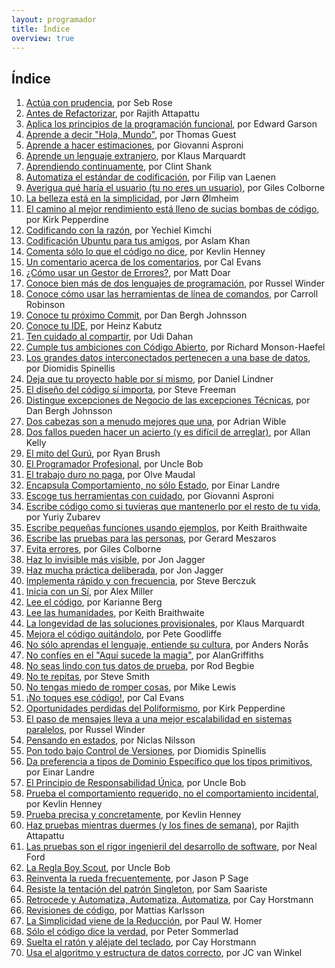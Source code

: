 ```yaml
---
layout: programador
title: Índice
overview: true
---
```


## Índice

1. [Actúa con prudencia](actua-con-prudencia.html), por Seb Rose
2. [Antes de Refactorizar](antes-de-refactorizar.html), por Rajith Attapattu
3. [Aplica los principios de la programación funcional](aplica-programacion-funcional.html), por Edward Garson
4. [Aprende a decir "Hola, Mundo"](aprende-decir-hola-mundo.html), por Thomas Guest
5. [Aprende a hacer estimaciones](aprende-estimaciones.html), por Giovanni Asproni
6. [Aprende un lenguaje extranjero](aprende-lenguaje-extranjero.html), por Klaus Marquardt
7. [Aprendiendo continuamente](aprendiendo-continuamente.html), por Clint Shank
8. [Automatiza el estándar de codificación](automatiza-estandar-codificacion.html), por Filip van Laenen
9. [Averigua qué haría el usuario (tu no eres un usuario)](averigua-que-haria-usuario.html), por Giles Colborne
10. [La belleza está en la simplicidad](belleza-simplicidad.html), por Jørn Ølmheim
11. [El camino al mejor rendimiento está lleno de sucias bombas de código](camino-al-rendimiento-bombas-codigo.html), por Kirk Pepperdine
12. [Codificando con la razón](codifica-con-la-razon.html), por Yechiel Kimchi
13. [Codificación Ubuntu para tus amigos](codificacion-ubuntu.html), por Aslam Khan
14. [Comenta sólo lo que el código no dice](comenta-codigo-no-dice.html), por Kevlin Henney
15. [Un comentario acerca de los comentarios](comentario-acerca-de-comentarios.html), por Cal Evans
16. [¿Cómo usar un Gestor de Errores?](como-usar-bug-tracker.html), por Matt Doar
17. [Conoce bien más de dos lenguajes de programación](conoce-bien-dos-lenguajes.html), por Russel Winder
18. [Conoce cómo usar las herramientas de línea de comandos](conoce-como-usar-linea-comando.html), por Carroll Robinson
19. [Conoce tu próximo Commit](conoce-proximo-commit.html), por Dan Bergh Johnsson
20. [Conoce tu IDE](conoce-tu-ide.html), por Heinz Kabutz
21. [Ten cuidado al compartir](cuidado-al-compartir.html), por Udi Dahan
22. [Cumple tus ambiciones con Código Abierto](cumple-ambiciones-con-codigo-abierto.html), por Richard Monson-Haefel
23. [Los grandes datos interconectados pertenecen a una base de datos](datos-interconectados-pertenecen-base-de-datos.html), por Diomidis Spinellis
24. [Deja que tu proyecto hable por sí mismo](deja-proyecto-hable-por-si-mismo.html), por Daniel Lindner
25. [El diseño del código sí importa](diseno-en-codigo-importa.html), por Steve Freeman
26. [Distingue excepciones de Negocio de las excepciones Técnicas](distingue-excepciones-negocio-tecnicas.html), por Dan Bergh Johnsson
27. [Dos cabezas son a menudo mejores que una](dos-cabezas-mejor-una.html), por Adrian Wible
28. [Dos fallos pueden hacer un acierto (y es difícil de arreglar)](dos-fallos-pueden-hacer-acierto.html), por Allan Kelly
29. [El mito del Gurú](el-mito-del-guru.html), por Ryan Brush
30. [El Programador Profesional](el-programador-profesional.html), por Uncle Bob
31. [El trabajo duro no paga](el-trabajo-duro-no-paga.html), por Olve Maudal
32. [Encapsula Comportamiento, no sólo Estado](encapsula-comportamiento.html), por Einar Landre
33. [Escoge tus herramientas con cuidado](escoge-herramientas-con-cuidado.html), por Giovanni Asproni
34. [Escribe código como si tuvieras que mantenerlo por el resto de tu vida](escribe-codigo-mantenerlo-por-vida.html), por Yuriy Zubarev
35. [Escribe pequeñas funciones usando ejemplos](escribe-funciones-con-ejemplos.html), por Keith Braithwaite
36. [Escribe las pruebas para las personas](escribe-pruebas-para-personas.html), por Gerard Meszaros
37. [Evita errores](evita-errores.html), por Giles Colborne
38. [Haz lo invisible más visible](haz-lo-invisible-mas-visible.html), por Jon Jagger
39. [Haz mucha práctica deliberada](haz-mucha-practica-deliberada.html), por Jon Jagger
40. [Implementa rápido y con frecuencia](implementa-rapido-y-con-frecuencia.html), por Steve Berczuk
41. [Inicia con un Sí](inicia-con-un-si.html), por Alex Miller
42. [Lee el código](lee-el-codigo.html), por Karianne Berg
43. [Lee las humanidades](lee-humanidades.html), por Keith Braithwaite
44. [La longevidad de las soluciones provisionales](longevidad-soluciones-provisionales.html), por Klaus Marquardt
45. [Mejora el código quitándolo](mejora-codigo-quitandolo.html), por Pete Goodliffe
46. [No sólo aprendas el lenguaje, entiende su cultura](no-aprendas-lenguaje-entiende-su-cultura.html), por Anders Norås
47. [No confíes en el "Aquí sucede la magia"](no-confies-magia.html), por AlanGriffiths
48. [No seas lindo con tus datos de prueba](no-seas-lindo-pruebas.html), por Rod Begbie
49. [No te repitas](no-te-repitas.html), por Steve Smith
50. [No tengas miedo de romper cosas](no-tengas-miedo-de-romper-cosas.html), por Mike Lewis
51. [¡No toques ese código!](no-toques-ese-codigo.html), por Cal Evans
52. [Oportunidades perdidas del Poliformismo](oportunidades-perdidas-polimorfismo.html), por Kirk Pepperdine
53. [El paso de mensajes lleva a una mejor escalabilidad en sistemas paralelos](paso-mensajes-mejor-escalabilidad.html), por Russel Winder
54. [Pensando en estados](pensando-en-estados.html), por Niclas Nilsson
55. [Pon todo bajo Control de Versiones](pon-todo-bajo-control-de-versiones.html), por Diomidis Spinellis
56. [Da preferencia a tipos de Dominio Específico que los tipos primitivos](preferencia-tipos-dominio-especifico.html), por Einar Landre
57. [El Principio de Responsabilidad Única](principio-responsabilidad-unica.html), por Uncle Bob
58. [Prueba el comportamiento requerido, no el comportamiento incidental](prueba-comportamiento-requerido-no-incidental.html), por Kevlin Henney
59. [Prueba precisa y concretamente](prueba-precisa-concretamente.html), por Kevlin Henney
60. [Haz pruebas mientras duermes (y los fines de semana)](pruebas-fin-de-semana.html), por Rajith Attapattu
61. [Las pruebas son el rigor ingenieril del desarrollo de software](pruebas-son-rigor-ingenieril.html), por Neal Ford
62. [La Regla Boy Scout](regla-boy-scout.html), por Uncle Bob
63. [Reinventa la rueda frecuentemente](reinventa-rueda-frecuentemente.html), por Jason P Sage
64. [Resiste la tentación del patrón Singleton](resiste-tentacion-singleton.html), por Sam Saariste
65. [Retrocede y Automatiza, Automatiza, Automatiza](retrocede-automatiza.html), por Cay Horstmann
66. [Revisiones de código](revisiones-codigo.html), por Mattias Karlsson
67. [La Simplicidad viene de la Reducción](simplicidad-reduccion.html), por Paul W. Homer
68. [Sólo el código dice la verdad](solo-codigo-dice-verdad.html), por Peter Sommerlad
69. [Suelta el ratón y aléjate del teclado](suelta-raton-alejate-teclado.html), por Cay Horstmann
70. [Usa el algoritmo y estructura de datos correcto](usa-algoritmo-estructura-de-datos-correcto.html), por JC van Winkel
